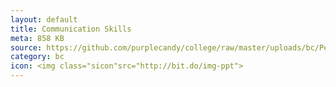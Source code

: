 ```yaml
---
layout: default
title: Communication Skills
meta: 858 KB
source: https://github.com/purplecandy/college/raw/master/uploads/bc/Persuasive%20strategies%20in%20business%20communication.pptx
category: bc
icon: <img class="sicon"src="http://bit.do/img-ppt">
---
```


